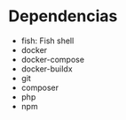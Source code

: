 # Dependencias

- fish: Fish shell
- docker
- docker-compose
- docker-buildx
- git
- composer
- php
- npm